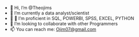 - 👋 Hi, I’m @Theojims
- 👀  I’m currently a data analyst/scientist
- 🌱 🌱 I’m proficient in SQL, POWERBI, SPSS, EXCEL, PYTHON
- 💞️ I’m looking to collaborate with other Programmers
- 📫 You can reach me: Ojim07@gmail.com

<!---
Theojims/Theojims is a ✨ special ✨ repository because its `README.md` (this file) appears on your GitHub profile.
You can click the Preview link to take a look at your changes.
--->
